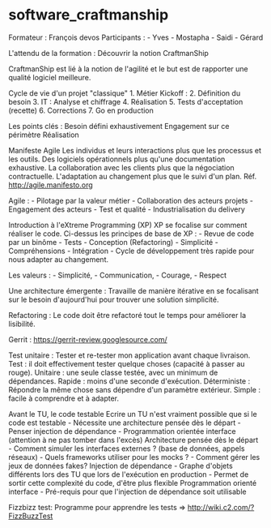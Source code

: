 # software_craftmanship
Formateur : François devos
Participants : 
	- Yves
	- Mostapha
	- Saidi
	- Gérard
	
L'attendu de la formation : Découvrir la notion CraftmanShip 

CraftmanShip est lié à la notion de l'agilité et le but est de rapporter une qualité logiciel meilleure. 

Cycle de vie d'un projet "classique"
	1. Métier  Kickoff : 
	2. Définition du besoin
	3. IT : Analyse et chiffrage 
	4. Réalisation 
	5. Tests d'acceptation (recette)
	6. Corrections
	7. Go en production 

Les points clés : 
Besoin défini exhaustivement 
Engagement sur ce périmètre 
Réalisation 

Manifeste Agile 
Les individus et leurs interactions plus que les processus et les outils. 
Des logiciels opérationnels plus qu'une documentation exhaustive. 
La collaboration avec les clients plus que la négociation contractuelle. 
L'adaptation au changement plus que le suivi d'un plan. 
Réf. http://agile.manifesto.org 

Agile : 
	- Pilotage par la valeur métier
	- Collaboration des acteurs projets 
	- Engagement des acteurs
	- Test et qualité 
	- Industrialisation du delivery 

Introduction à l'eXtreme Programming (XP) 
XP se focalise sur comment réaliser le code. 
Ci-dessus les principes de base de XP : 
	- Revue de code par un binôme 
	- Tests 
	- Conception (Refactoring) 
	- Simplicité 
	- Compréhensions
	- Intégration
	- Cycle de développement très rapide pour nous adapter au changement. 

Les valeurs : 
	- Simplicité, 
	- Communication,
	- Courage,
	- Respect
	
Une architecture émergente : Travaille de manière itérative en se focalisant sur le besoin d'aujourd'hui pour trouver une solution simplicité. 

Refactoring : Le code doit être refactoré tout le temps pour améliorer la lisibilité. 

Gerrit : https://gerrit-review.googlesource.com/ 

Test unitaire : 
Tester et re-tester mon application avant chaque livraison. 
Test : il doit effectivement tester quelque choses (capacité à passer au rouge). 
Unitaire : une seule classe testée, avec un minimum de dépendances.
Rapide : moins d'une seconde d'exécution.
Déterministe : Répondre la même chose sans dépendre d'un paramètre extérieur. 
Simple : facile à comprendre et à adapter. 

Avant le TU, le code testable 
Ecrire un TU n'est  vraiment possible que si le code est testable 
	- Nécessite une architecture pensée dès le départ 
	- Penser injection de dépendance 
	- Programmation orientée interface (attention à ne pas tomber dans l'excès) 
Architecture pensée dès le départ 
	- Comment simuler les interfaces externes ? (base de données, appels réseaux)
	- Quels frameworks utiliser pour les mocks ?
	- Comment gérer les jeux de données fakes?
Injection de dépendance 
	- Graphe d'objets différents lors des TU que lors de l'exécution en production
	- Permet de sortir cette complexité du code, d'être plus flexible
Programmation orienté interface 
	- Pré-requis pour que l'injection de dépendance soit utilisable 

Fizzbizz test: Programme pour apprendre les tests => http://wiki.c2.com/?FizzBuzzTest 
